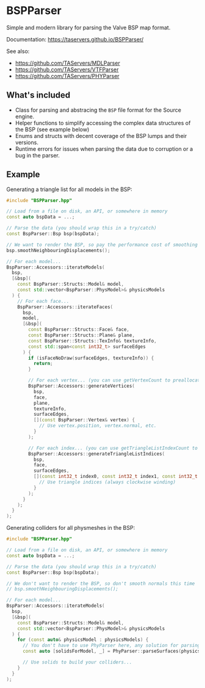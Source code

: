 # BSPParser

Simple and modern library for parsing the Valve BSP map format.

Documentation: https://taservers.github.io/BSPParser/

See also:

- https://github.com/TAServers/MDLParser
- https://github.com/TAServers/VTFParser
- https://github.com/TAServers/PHYParser

## What's included

- Class for parsing and abstracing the `BSP` file format for the Source engine.
- Helper functions to simplify accessing the complex data structures of the BSP (see example below)
- Enums and structs with decent coverage of the BSP lumps and their versions.
- Runtime errors for issues when parsing the data due to corruption or a bug in the parser.

## Example

Generating a triangle list for all models in the BSP:

```cpp
#include "BSPParser.hpp"

// Load from a file on disk, an API, or somewhere in memory
const auto bspData = ...;

// Parse the data (you should wrap this in a try/catch)
const BspParser::Bsp bsp(bspData);

// We want to render the BSP, so pay the performance cost of smoothing displacement normals
bsp.smoothNeighbouringDisplacements();

// For each model...
BspParser::Accessors::iterateModels(
  bsp,
  [&bsp](
    const BspParser::Structs::Model& model,
    const std::vector<BspParser::PhysModel>& physicsModels
  ) {
    // For each face...
    BspParser::Accessors::iterateFaces(
      bsp,
      model,
      [&bsp](
        const BspParser::Structs::Face& face,
        const BspParser::Structs::Plane& plane,
        const BspParser::Structs::TexInfo& textureInfo,
        const std::span<const int32_t> surfaceEdges
      ) {
        if (isFaceNoDraw(surfaceEdges, textureInfo)) {
          return;
        }

        // For each vertex... (you can use getVertexCount to preallocate memory for a single face or the whole BSP)
        BspParser::Accessors::generateVertices(
          bsp,
          face,
          plane,
          textureInfo,
          surfaceEdges,
          [](const BspParser::Vertex& vertex) {
            // Use vertex.position, vertex.normal, etc.
          }
        );

        // For each index... (you can use getTriangleListIndexCount to preallocate memory here too)
        BspParser::Accessors::generateTriangleListIndices(
          bsp,
          face,
          surfaceEdges,
          [](const int32_t index0, const int32_t index1, const int32_t index2) {
            // Use triangle indices (always clockwise winding)
          }
        );
      }
    );
  }
);
```

Generating colliders for all physmeshes in the BSP:

```cpp
#include "BSPParser.hpp"

// Load from a file on disk, an API, or somewhere in memory
const auto bspData = ...;

// Parse the data (you should wrap this in a try/catch)
const BspParser::Bsp bsp(bspData);

// We don't want to render the BSP, so don't smooth normals this time
// bsp.smoothNeighbouringDisplacements();

// For each model...
BspParser::Accessors::iterateModels(
  bsp,
  [&bsp](
    const BspParser::Structs::Model& model,
    const std::vector<BspParser::PhysModel>& physicsModels
  ) {
    for (const auto& physicsModel : physicsModels) {
      // You don't have to use PhyParser here, any solution for parsing .phy file data will do
      const auto [solidsForModel, _] = PhyParser::parseSurfaces(physicsModel.collisionData, physicsModel.solidCount);

      // Use solids to build your colliders...
    }
  }
);
```
